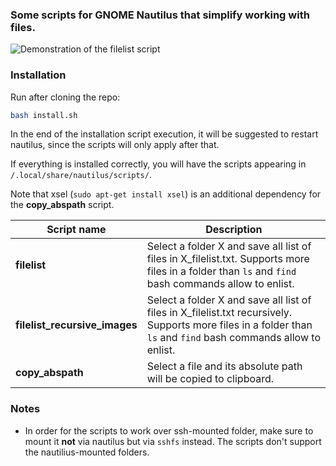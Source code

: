 ### Some scripts for GNOME Nautilus that simplify working with files.

![Demonstration of the filelist script](pic/simulation.gif)

### Installation

Run after cloning the repo:
```bash
bash install.sh
```

In the end of the installation script execution, it will be suggested to restart nautilus, since the scripts will only apply after that.

If everything is installed correctly, you will have the scripts appearing in `/.local/share/nautilus/scripts/`.

Note that xsel (`sudo apt-get install xsel`) is an additional dependency for the **copy_abspath** script.

| Script name  | Description |
| ------------ | ------------ |
| **filelist** | Select a folder X and save all list of files in X_filelist.txt. Supports more files in a folder than `ls` and `find` bash commands allow to enlist.| 
| **filelist_recursive_images** | Select a folder X and save all list of files in X_filelist.txt recursively. Supports more files in a folder than `ls` and `find` bash commands allow to enlist.| 
| **copy_abspath** | Select a file and its absolute path will be copied to clipboard.| 

### Notes

* In order for the scripts to work over ssh-mounted folder, make sure to mount it **not** via nautilus but via `sshfs` instead. The scripts don't support the nautilius-mounted folders.
